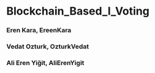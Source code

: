# Blockchain_Based_I_Voting

### Eren Kara, EreenKara

### Vedat Ozturk, OzturkVedat

### Ali Eren Yiğit, AliErenYigit
